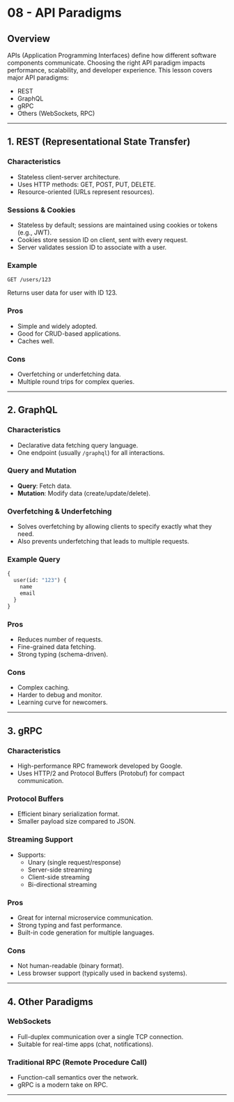 # 08 - API Paradigms

## Overview

APIs (Application Programming Interfaces) define how different software components communicate. Choosing the right API paradigm impacts performance, scalability, and developer experience. This lesson covers major API paradigms:

- REST
- GraphQL
- gRPC
- Others (WebSockets, RPC)

---

## 1. REST (Representational State Transfer)

### Characteristics

- Stateless client-server architecture.
- Uses HTTP methods: GET, POST, PUT, DELETE.
- Resource-oriented (URLs represent resources).

### Sessions & Cookies

- Stateless by default; sessions are maintained using cookies or tokens (e.g., JWT).
- Cookies store session ID on client, sent with every request.
- Server validates session ID to associate with a user.

### Example

```http
GET /users/123
```

Returns user data for user with ID 123.

### Pros

- Simple and widely adopted.
- Good for CRUD-based applications.
- Caches well.

### Cons

- Overfetching or underfetching data.
- Multiple round trips for complex queries.

---

## 2. GraphQL

### Characteristics

- Declarative data fetching query language.
- One endpoint (usually `/graphql`) for all interactions.

### Query and Mutation

- **Query**: Fetch data.
- **Mutation**: Modify data (create/update/delete).

### Overfetching & Underfetching

- Solves overfetching by allowing clients to specify exactly what they need.
- Also prevents underfetching that leads to multiple requests.

### Example Query

```graphql
{
  user(id: "123") {
    name
    email
  }
}
```

### Pros

- Reduces number of requests.
- Fine-grained data fetching.
- Strong typing (schema-driven).

### Cons

- Complex caching.
- Harder to debug and monitor.
- Learning curve for newcomers.

---

## 3. gRPC

### Characteristics

- High-performance RPC framework developed by Google.
- Uses HTTP/2 and Protocol Buffers (Protobuf) for compact communication.

### Protocol Buffers

- Efficient binary serialization format.
- Smaller payload size compared to JSON.

### Streaming Support

- Supports:
  - Unary (single request/response)
  - Server-side streaming
  - Client-side streaming
  - Bi-directional streaming

### Pros

- Great for internal microservice communication.
- Strong typing and fast performance.
- Built-in code generation for multiple languages.

### Cons

- Not human-readable (binary format).
- Less browser support (typically used in backend systems).

---

## 4. Other Paradigms

### WebSockets

- Full-duplex communication over a single TCP connection.
- Suitable for real-time apps (chat, notifications).

### Traditional RPC (Remote Procedure Call)

- Function-call semantics over the network.
- gRPC is a modern take on RPC.

---
